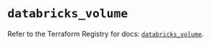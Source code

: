# `databricks_volume`

Refer to the Terraform Registry for docs: [`databricks_volume`](https://registry.terraform.io/providers/databricks/databricks/1.52.0/docs/resources/volume).
